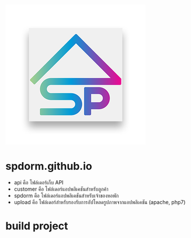 ![SP Dorn Logo](https://raw.githubusercontent.com/spdorm/spdorm.github.io/c87d6538582e3f17abd6e6b86b8fafa24ce0dd83/assets/images/spdorm-github-io.png)

# spdorm.github.io
- api คือ โฟล์เดอร์เก็บ API
- customer คือ โฟล์เดอร์แอปพลิเคชันสำหรับลูกค้า
- spdorm คือ โฟล์เดอร์แอปพลิเคชันสำหรับเจ้าของหอพัก
- upload คือ โฟล์เดอร์สำหรับรองรับการอัปโหลดรูปภาพจากแอปพลิเคชัน (apache, php7)

# build project
